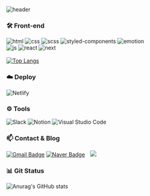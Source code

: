 ![header](https://capsule-render.vercel.app/api?type=waving&color=auto&height=300&section=header&text=Hi,there&fontSize=90)
   
### 🛠️ Front-end 
![html](https://img.shields.io/badge/HTML5-E34F26?style=for-the-badge&logo=HTML5&logoColor=white)&nbsp;![css](https://img.shields.io/badge/Css3-1572B6?style=for-the-badge&logo=css3&logoColor=white)&nbsp;![scss](https://img.shields.io/badge/scss-CC6699?style=for-the-badge&logo=sass&logoColor=white)&nbsp;![styled-components](https://img.shields.io/badge/styled_components-DB7093?style=for-the-badge&logo=styled-components&logoColor=white)&nbsp;![emotion](https://img.shields.io/badge/emotion-B7178C?style=for-the-badge&logo=emotion&logoColor=white)<br/>
![js](https://img.shields.io/badge/JavaScript-F7DF1E?style=for-the-badge&logo=JavaScript&logoColor=black)&nbsp;![react](https://img.shields.io/badge/React-61DAFB?style=for-the-badge&logo=React&logoColor=black)&nbsp;![next](https://img.shields.io/badge/Next-000000?style=for-the-badge&logo=Next.js&logoColor=white)
<br/>
<br/>
[![Top Langs](https://github-readme-stats.vercel.app/api/top-langs/?username=eunhasublue&layout=compact&theme=radical)](https://github.com/eunhasublue/github-readme-stats)

### ☁️ Deploy
![Netlify](https://img.shields.io/badge/Netlify-00C7B7?style=for-the-badge&logo=Netlify&logoColor=white)

### ⚙️ Tools
![Slack](https://img.shields.io/badge/Slack-4A154B?style=for-the-badge&logo=Slack&logoColor=white)&nbsp;![Notion](https://img.shields.io/badge/Notion-000000?style=for-the-badge&logo=Notion&logoColor=white)&nbsp;![Visual Studio Code](https://img.shields.io/badge/VSIUAL_STUDIO_CODE-5C2D91?style=for-the-badge&logo=VisualStudioCode&logoColor=white)

### 📫 Contact & Blog
  [![Gmail Badge](https://img.shields.io/badge/Gmail-d14836?style=for-the-badge&logo=Gmail&logoColor=white&link=mailto:eunhasublooming@gmail.com)](mailto:eunhasublooming@gmail.com)&nbsp;[![Naver Badge](https://img.shields.io/badge/Naver-03C75A?style=for-the-badge&logo=Naver&logoColor=white&link=mailto:obull123@naver.com)](mailto:obull123@gnaver.com)&nbsp;<a href="https://velog.io/@eunhasublooming"><img src="https://img.shields.io/badge/Velog-20C997?style=for-the-badge&logo=Velog&logoColor=white&link=https://velog.io/@eunhasublooming" style="height : auto; margin-left : 10px; margin-right : 10px;"/></a>

### 📊 Git Status
![Anurag's GitHub stats](https://github-readme-stats.vercel.app/api?username=eunhasublue&show_icons=true&theme=radical)
